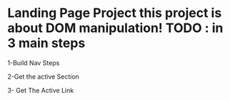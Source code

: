 Landing Page Project
this project is about DOM manipulation!
TODO : in 3 main steps
=========================
1-Build Nav Steps

2-Get the active Section

3- Get The Active Link